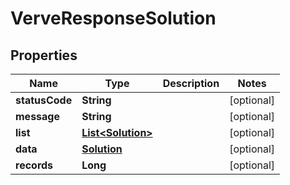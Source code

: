 
# VerveResponseSolution

## Properties
Name | Type | Description | Notes
------------ | ------------- | ------------- | -------------
**statusCode** | **String** |  |  [optional]
**message** | **String** |  |  [optional]
**list** | [**List&lt;Solution&gt;**](Solution.md) |  |  [optional]
**data** | [**Solution**](Solution.md) |  |  [optional]
**records** | **Long** |  |  [optional]




